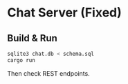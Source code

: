 # Chat Server (Fixed)

## Build & Run

```bash
sqlite3 chat.db < schema.sql
cargo run
```

Then check REST endpoints.

